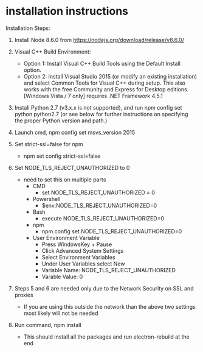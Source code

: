 # installation instructions

Installation Steps:

1. Install Node 8.6.0 from <https://nodejs.org/download/release/v8.6.0/>

2. Visual C++ Build Environment:
    - Option 1: Install Visual C++ Build Tools using the Default Install option.
    - Option 2: Install Visual Studio 2015 (or modify an existing installation) and select Common Tools for Visual C++ during setup. This also works with the free Community and Express for Desktop editions.
        [Windows Vista / 7 only] requires .NET Framework 4.5.1

3. Install Python 2.7 (v3.x.x is not supported), and run npm config set python python2.7 (or see below for further instructions on specifying the proper Python version and path.)

4. Launch cmd, npm config set msvs_version 2015

5. Set strict-ssl=false for npm
    - npm set config strict-ssl=false

6. Set NODE_TLS_REJECT_UNAUTHORIZED to 0
    - need to set this on multiple parts
        - CMD
            - set NODE_TLS_REJECT_UNAUTHORIZED = 0
        - Powershell
            - $env:NODE_TLS_REJECT_UNAUTHORIZED=0
        - Bash
            - execute NODE_TLS_REJECT_UNAUTHORIZED=0
        - npm
            - npm config set NODE_TLS_REJECT_UNAUTHORIZED=0
        - User Environment Variable
            - Press WindowsKey + Pause
            - Click Advanced System Settings
            - Select Environment Variables
            - Under User Variables select New
            - Variable Name: NODE_TLS_REJECT_UNAUTHORIZED
            - Varable Value: 0

7. Steps 5 and 6 are needed only due to the Network Security on SSL and proxies
    - If you are using this outside the network than the above two settings most likely will not be needed

5. Run command, npm install
    - This should install all the packages and run electron-rebuild at the end
